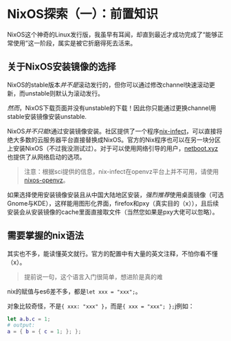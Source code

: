 # NixOS探索（一）：前置知识

NixOS这个神奇的Linux发行版，我虽早有耳闻，却直到最近才成功完成了“能够正常使用”这一阶段，属实是被它折磨得死去活来。

## 关于NixOS安装镜像的选择

NixOS的stable版本*并不是*滚动发行的，但你可以通过修改channel快速滚动更新，而unstable则默认为滚动发行。

*然而*，NixOS下载页面并没有unstable的下载！因此你只能通过更换channel用stable安装镜像安装unstable.

NixOS*并不只能*t通过安装镜像安装。社区提供了一个程序[nix-infect](https://github.com/elitak/nixos-infect)，可以直接将绝大多数的云服务器平台直接替换成NixOS。官方的Nix程序也可以在另一块分区上安装NixOS（不过我没测试过）。对于可以使用网络引导的用户，[netboot.xyz](https://netboot.xyz)也提供了从网络启动的选项。

> 注意：根据sci提供的信息，nix-infect在openvz平台上并不可用，请使用[nixos-openvz](https://github.com/zhaofengli/nixos-openvz)。

如果选择使用安装镜像安装且从中国大陆地区安装，*强烈推荐*使用桌面镜像（可选Gnome与KDE），这样能用图形化界面，firefox和pxy（真实目的（x）），且后续安装会从安装镜像的cache里面直接取文件（当然您如果是pxy大佬可以忽略）。

## 需要掌握的nix语法

其实也不多，能读懂英文就行。官方的配置中有大量的英文注释，不怕你看不懂（x）。

> 提前说一句，这个语言入门很简单，想进阶是真的难

nix的赋值与es6差不多，都是`let xxx = "xxx";`。

对象比较奇怪，不是`{ xxx: "xxx" }`，而是`{ xxx = "xxx"; };`j例如：

```nix
let a.b.c = 1;
# output: 
a = { b = { c = 1; }; };
```

